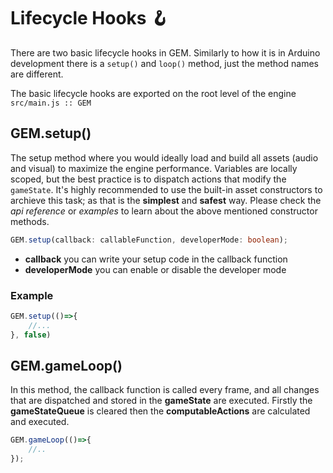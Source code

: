 # Lifecycle Hooks 🪝

There are two basic lifecycle hooks in GEM. Similarly to how it is in Arduino development there is a `setup()` and `loop()` method, just the method names are different.

The basic lifecycle hooks are exported on the root level of the engine `src/main.js :: GEM`

## GEM.setup()

The setup method where you would ideally load and build all assets (audio and visual) to maximize the engine performance. Variables are locally scoped, but the best practice is to dispatch actions that modify the `gameState`. It's highly recommended to use the built-in asset constructors to archieve this task; as that is the **simplest** and **safest** way. Please check the _api reference_ or _examples_ to learn about the above mentioned constructor methods.


```typescript
GEM.setup(callback: callableFunction, developerMode: boolean);
```

- **callback** you can write your setup code in the callback function
- **developerMode** you can enable or disable the developer mode

### Example

```typescript
GEM.setup(()=>{
    //...
}, false)
```

## GEM.gameLoop()

In this method, the callback function is called every frame, and all changes that are dispatched and stored in the **gameState** are executed. Firstly the **gameStateQueue** is cleared then the **computableActions** are calculated and executed. 

```typescript
GEM.gameLoop(()=>{
    //..
});
```